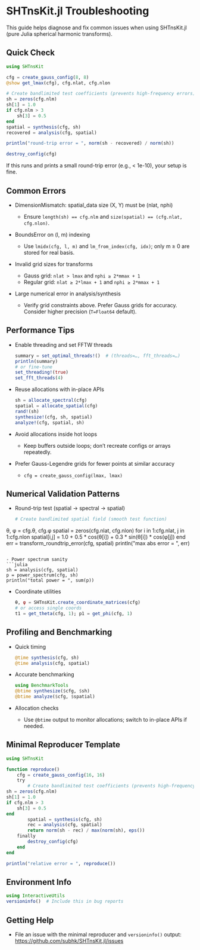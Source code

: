 # SHTnsKit.jl Troubleshooting

This guide helps diagnose and fix common issues when using SHTnsKit.jl (pure Julia spherical harmonic transforms).

## Quick Check

```julia
using SHTnsKit

cfg = create_gauss_config(8, 8)
@show get_lmax(cfg), cfg.nlat, cfg.nlon

# Create bandlimited test coefficients (prevents high-frequency errors)
sh = zeros(cfg.nlm)
sh[1] = 1.0
if cfg.nlm > 3
    sh[3] = 0.5
end
spatial = synthesis(cfg, sh)
recovered = analysis(cfg, spatial)

println("round-trip error = ", norm(sh - recovered) / norm(sh))

destroy_config(cfg)
```

If this runs and prints a small round-trip error (e.g., < 1e-10), your setup is fine.

## Common Errors

- DimensionMismatch: spatial_data size (X, Y) must be (nlat, nphi)
  - Ensure `length(sh) == cfg.nlm` and `size(spatial) == (cfg.nlat, cfg.nlon)`.

- BoundsError on (l, m) indexing
  - Use `lmidx(cfg, l, m)` and `lm_from_index(cfg, idx)`; only m ≥ 0 are stored for real basis.

- Invalid grid sizes for transforms
  - Gauss grid: `nlat > lmax` and `nphi ≥ 2*mmax + 1`
  - Regular grid: `nlat ≥ 2*lmax + 1` and `nphi ≥ 2*mmax + 1`

- Large numerical error in analysis/synthesis
  - Verify grid constraints above. Prefer Gauss grids for accuracy. Consider higher precision (`T=Float64` default).

## Performance Tips

- Enable threading and set FFTW threads
  ```julia
  summary = set_optimal_threads!()  # (threads=…, fft_threads=…)
  println(summary)
  # or fine-tune
  set_threading!(true)
  set_fft_threads(4)
  ```

- Reuse allocations with in-place APIs
  ```julia
  sh = allocate_spectral(cfg)
  spatial = allocate_spatial(cfg)
  rand!(sh)
  synthesize!(cfg, sh, spatial)
  analyze!(cfg, spatial, sh)
  ```

- Avoid allocations inside hot loops
  - Keep buffers outside loops; don’t recreate configs or arrays repeatedly.

- Prefer Gauss-Legendre grids for fewer points at similar accuracy
  - `cfg = create_gauss_config(lmax, lmax)`

## Numerical Validation Patterns

- Round-trip test (spatial → spectral → spatial)
  ```julia
  # Create bandlimited spatial field (smooth test function)
θ, φ = cfg.θ, cfg.φ
spatial = zeros(cfg.nlat, cfg.nlon)
for i in 1:cfg.nlat, j in 1:cfg.nlon
    spatial[i,j] = 1.0 + 0.5 * cos(θ[i]) + 0.3 * sin(θ[i]) * cos(φ[j])
end
  err = transform_roundtrip_error(cfg, spatial)
  println("max abs error = ", err)
  ```

- Power spectrum sanity
  ```julia
  sh = analysis(cfg, spatial)
  p = power_spectrum(cfg, sh)
  println("total power = ", sum(p))
  ```

- Coordinate utilities
  ```julia
  θ, φ = SHTnsKit.create_coordinate_matrices(cfg)
  # or access single coords
  t1 = get_theta(cfg, 1); p1 = get_phi(cfg, 1)
  ```

## Profiling and Benchmarking

- Quick timing
  ```julia
  @time synthesis(cfg, sh)
  @time analysis(cfg, spatial)
  ```

- Accurate benchmarking
  ```julia
  using BenchmarkTools
  @btime synthesize($cfg, $sh)
  @btime analyze($cfg, $spatial)
  ```

- Allocation checks
  - Use `@btime` output to monitor allocations; switch to in-place APIs if needed.

## Minimal Reproducer Template

```julia
using SHTnsKit

function reproduce()
    cfg = create_gauss_config(16, 16)
    try
        # Create bandlimited test coefficients (prevents high-frequency errors)
sh = zeros(cfg.nlm)
sh[1] = 1.0
if cfg.nlm > 3
    sh[3] = 0.5
end
        spatial = synthesis(cfg, sh)
        rec = analysis(cfg, spatial)
        return norm(sh - rec) / max(norm(sh), eps())
    finally
        destroy_config(cfg)
    end
end

println("relative error = ", reproduce())
```

## Environment Info

```julia
using InteractiveUtils
versioninfo()  # Include this in bug reports
```

## Getting Help

- File an issue with the minimal reproducer and `versioninfo()` output:
  https://github.com/subhk/SHTnsKit.jl/issues

